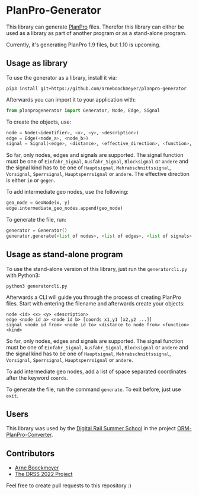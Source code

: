 # PlanPro-Generator

This library can generate [PlanPro](https://fahrweg.dbnetze.com/fahrweg-de/unternehmen/dienstleister/PlanPro) files.
Therefor this library can either be used as a library as part of another program or as a stand-alone program.

Currently, it's generating PlanPro 1.9 files, but 1.10 is upcoming.

## Usage as library

To use the generator as a library, install it via:
```shell
pip3 install git+https://github.com/arneboockmeyer/planpro-generator
```

Afterwards you can import it to your application with:
```python
from planprogenerator import Generator, Node, Edge, Signal
```

To create the objects, use:
```python
node = Node(<identifier>, <x>, <y>, <description>)
edge = Edge(<node_a>, <node_b>)
signal = Signal(<edge>, <distance>, <effective_direction>, <function>, <kind>)
```

So far, only nodes, edges and signals are supported. The signal function must be one of `Einfahr_Signal`, `Ausfahr_Signal`, `Blocksignal` or `andere` and the signal kind has to be one of `Hauptsignal`, `Mehrabschnittssignal`, `Vorsignal`, `Sperrsignal`, `Hauptsperrsignal` or `andere`. The effective direction is either `in` or `gegen`.

To add intermediate geo nodes, use the following:
```python
geo_node = GeoNode(x, y)
edge.intermediate_geo_nodes.append(geo_node)
```

To generate the file, run:
```python
generator = Generator()
generator.generate(<list of nodes>, <list of edges>, <list of signals>, <filename>)
```

## Usage as stand-alone program

To use the stand-alone version of this library, just run the `generatorcli.py` with Python3:

```shell
python3 generatorcli.py
```

Afterwards a CLI will guide you through the process of creating PlanPro files.
Start with entering the filename and afterwards create your objects:

```
node <id> <x> <y> <description>
edge <node id a> <node id b> [coords x1,y1 [x2,y2 ...]]
signal <node id from> <node id to> <distance to node from> <function> <kind>
```

So far, only nodes, edges and signals are supported. The signal function must be one of `Einfahr_Signal`, `Ausfahr_Signal`, `Blocksignal` or `andere` and the signal kind has to be one of `Hauptsignal`, `Mehrabschnittssignal`, `Vorsignal`, `Sperrsignal`, `Hauptsperrsignal` or `andere`.

To add intermediate geo nodes, add a list of space separated coordinates after the keyword `coords`.

To generate the file, run the command `generate`. To exit before, just use `exit`.

## Users

This library was used by the [Digital Rail Summer School](https://hpi.de/drss) in the project [ORM-PlanPro-Converter](https://github.com/DRSS-EULYNX-2022/ORM-PlanPro-Converter).

## Contributors

- [Arne Boockmeyer](https://osm.hpi.de/people/boockmeyer)
- [The DRSS 2022 Project](https://osm.hpi.de/drss/2022)

Feel free to create pull requests to this repository :)
